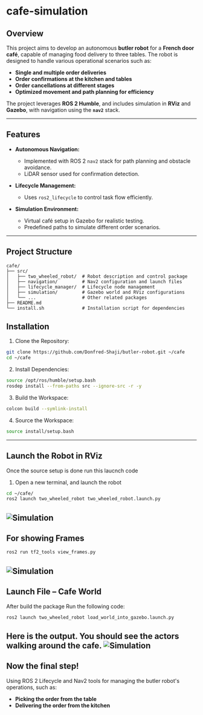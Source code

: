 # cafe-simulation
## Overview

This project aims to develop an autonomous **butler robot** for a **French door café**, capable of managing food delivery to three tables. The robot is designed to handle various operational scenarios such as:

- **Single and multiple order deliveries**
- **Order confirmations at the kitchen and tables**
- **Order cancellations at different stages**
- **Optimized movement and path planning for efficiency**

The project leverages **ROS 2 Humble**, and includes simulation in **RViz** and **Gazebo**, with navigation using the **`nav2`** stack.

---

## Features

- **Autonomous Navigation:**  
  - Implemented with ROS 2 `nav2` stack for path planning and obstacle avoidance.
  - LiDAR sensor used for confirmation detection.
  
- **Lifecycle Management:**  
  - Uses `ros2_lifecycle` to control task flow efficiently.

- **Simulation Environment:**  
  - Virtual café setup in Gazebo for realistic testing.  
  - Predefined paths to simulate different order scenarios.

---

## Project Structure

```plaintext
cafe/
├── src/
│   ├── two_wheeled_robot/  # Robot description and control package
│   ├── navigation/         # Nav2 configuration and launch files
│   ├── lifecycle_manager/  # Lifecycle node management
│   ├── simulation/         # Gazebo world and RViz configurations
│   └── ...                 # Other related packages
├── README.md
└── install.sh              # Installation script for dependencies
```

## Installation
1. Clone the Repository:
```bash
git clone https://github.com/Donfred-Shaji/butler-robot.git ~/cafe
cd ~/cafe
```
2. Install Dependencies:
```bash
source /opt/ros/humble/setup.bash
rosdep install --from-paths src --ignore-src -r -y
```
3. Build the Workspace:
```bash
colcon build --symlink-install
```
4. Source the Workspace:
```bash
source install/setup.bash
```
---
## Launch the Robot in RViz
Once the source setup is done run this laucnch code
1. Open a new terminal, and launch the robot
 ```bash
cd ~/cafe/
ros2 launch two_wheeled_robot two_wheeled_robot.launch.py
```
![Simulation](https://automaticaddison.com/wp-content/uploads/2021/09/3-mobile-robot-1.jpg)
---
## For showing Frames
```bash
ros2 run tf2_tools view_frames.py
```
![Simulation](https://automaticaddison.com/wp-content/uploads/2021/09/6-frames-pdf.jpg)
---
## Launch File – Cafe World
After build the package Run the following code:
```bash
ros2 launch two_wheeled_robot load_world_into_gazebo.launch.py
```
Here is the output. You should see the actors walking around the cafe.
![Simulation](https://automaticaddison.com/wp-content/uploads/2021/09/5-cafe-world.jpg)
---
## Now the final step!
Using ROS 2 Lifecycle and Nav2 tools for managing the butler robot's operations, such as:

- **Picking the order from the table**
- **Delivering the order from the kitchen**
